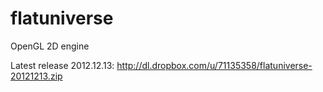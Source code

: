 flatuniverse
============

OpenGL 2D engine

Latest release 2012.12.13: http://dl.dropbox.com/u/71135358/flatuniverse-20121213.zip

